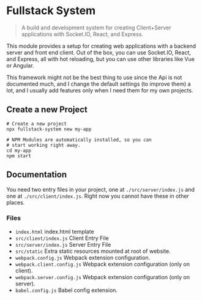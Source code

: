 # Fullstack System
> A build and development system for creating Client+Server applications with Socket.IO, React, and
> Express.

This module provides a setup for creating web applications with a backend server and front end client. Out of the box, you
can use Socket.IO, React, and Express, all with hot reloading, but you can use other libraries like Vue or Angular.

This framework might not be the best thing to use since the Api is not documented much, and I change the default settings
(to improve them) a lot, and I usually add features only when I need them for my own projects.

## Create a new Project
```
# Create a new project
npx fullstack-system new my-app

# NPM Modules are automatically installed, so you can
# start working right away.
cd my-app
npm start
```

## Documentation
You need two entry files in your project, one at `./src/server/index.js` and one at `./src/client/index.js`. Right now you cannot have these in other places.

### Files
- `index.html` index.html template
- `src/client/index.js` Client Entry File
- `src/server/index.js` Server Entry File
- `src/static` Extra static resources mounted at root of website.
- `webpack.config.js` Webpack extension configuration.
- `webpack.client.config.js` Webpack extension configuration (only on client).
- `webpack.server.config.js` Webpack extension configuration (only on server).
- `babel.config.js` Babel config extension.
